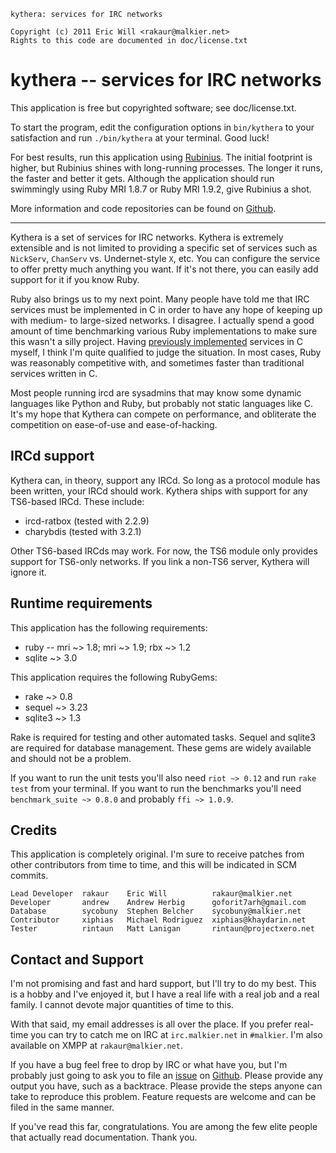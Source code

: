     kythera: services for IRC networks

    Copyright (c) 2011 Eric Will <rakaur@malkier.net>
    Rights to this code are documented in doc/license.txt

kythera -- services for IRC networks
==========================================

This application is free but copyrighted software; see doc/license.txt.

To start the program, edit the configuration options in `bin/kythera` to
your satisfaction and run `./bin/kythera` at your terminal. Good luck!

For best results, run this application using [Rubinius][]. The initial footprint
is higher, but Rubinius shines with long-running processes. The longer it runs,
the faster and better it gets. Although the application should run swimmingly
using Ruby MRI 1.8.7 or Ruby MRI 1.9.2, give Rubinius a shot.

More information and code repositories can be found on [Github][].

[rubinius]: http://rubini.us/
[github]: http://github.com/rakaur/kythera/

--------------------------------------------------------------------------------

Kythera is a set of services for IRC networks. Kythera is extremely extensible
and is not limited to providing a specific set of services such as `NickServ`,
`ChanServ` vs. Undernet-style `X`, etc. You can configure the service to offer
pretty much anything you want. If it's not there, you can easily add support
for it if you know Ruby.

Ruby also brings us to my next point. Many people have told me that IRC services
must be implemented in C in order to have any hope of keeping up with medium-
to large-sized networks. I disagree. I actually spend a good amount of time
benchmarking various Ruby implementations to make sure this wasn't a silly
project. Having [previously implemented][shrike] services in C myself, I think
I'm quite qualified to judge the situation. In most cases, Ruby was reasonably
competitive with, and sometimes faster than traditional services written in C.

Most people running ircd are sysadmins that may know some dynamic languages
like Python and Ruby, but probably not static languages like C. It's my hope
that Kythera can compete on performance, and obliterate the competition on
ease-of-use and ease-of-hacking.

[shrike]: http://github.com/rakaur/shrike/

## IRCd support ##

Kythera can, in theory, support any IRCd. So long as a protocol module has
been written, your IRCd should work. Kythera ships with support for any
TS6-based IRCd. These include:

  * ircd-ratbox (tested with 2.2.9)
  * charybdis (tested with 3.2.1)

Other TS6-based IRCds may work. For now, the TS6 module only provides support
for TS6-only networks. If you link a non-TS6 server, Kythera will ignore it.

## Runtime requirements ##

This application has the following requirements:

  * ruby -- mri ~> 1.8; mri ~> 1.9; rbx ~> 1.2
  * sqlite ~> 3.0

This application requires the following RubyGems:

  * rake ~> 0.8
  * sequel ~> 3.23
  * sqlite3 ~> 1.3

Rake is required for testing and other automated tasks. Sequel and sqlite3 are
required for database management. These gems are widely available and should
not be a problem.

If you want to run the unit tests you'll also need `riot ~> 0.12` and run
`rake test` from your terminal. If you want to run the benchmarks you'll
need `benchmark_suite ~> 0.8.0` and probably `ffi ~> 1.0.9`.

## Credits ##

This application is completely original. I'm sure to receive patches from other
contributors from time to time, and this will be indicated in SCM commits.

    Lead Developer  rakaur    Eric Will          rakaur@malkier.net
    Developer       andrew    Andrew Herbig      goforit7arh@gmail.com
    Database        sycobuny  Stephen Belcher    sycobuny@malkier.net
    Contributor     xiphias   Michael Rodriguez  xiphias@khaydarin.net
    Tester          rintaun   Matt Lanigan       rintaun@projectxero.net
    
## Contact and Support ##

I'm not promising and fast and hard support, but I'll try to do my best. This
is a hobby and I've enjoyed it, but I have a real life with a real job and
a real family. I cannot devote major quantities of time to this.

With that said, my email addresses is all over the place. If you prefer
real-time you can try to catch me on IRC at `irc.malkier.net` in `#malkier`.
I'm also available on XMPP at `rakaur@malkier.net`.

If you have a bug feel free to drop by IRC or what have you, but I'm probably
just going to ask you to file an [issue][] on [Github][]. Please provide any
output you have, such as a backtrace. Please provide the steps anyone can take
to reproduce this problem. Feature requests are welcome and can be filed in
the same manner.

If you've read this far, congratulations. You are among the few elite people
that actually read documentation. Thank you.

[issue]: https://github.com/rakaur/kythera/issues

